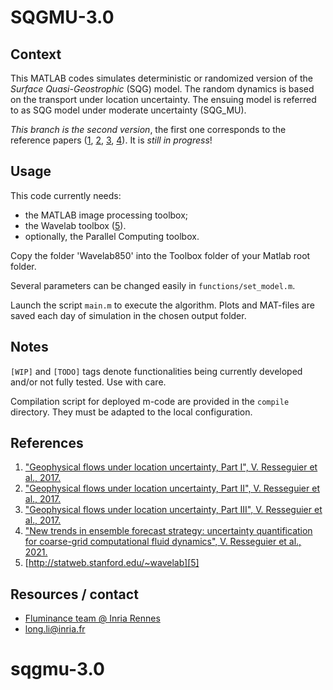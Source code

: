
# SQGMU-3.0

## Context

This MATLAB codes simulates deterministic or randomized version of the *Surface Quasi-Geostrophic* (SQG) model. The random dynamics is based on the transport under location uncertainty. The ensuing model is referred to as SQG model under moderate uncertainty (SQG_MU).

*This branch is the second version*, the first one corresponds to the reference papers ([1], [2], [3], [4]). It is *still in progress*!

## Usage

This code currently needs:

* the MATLAB image processing toolbox;
* the Wavelab toolbox ([5]).
* optionally, the Parallel Computing toolbox.

Copy the folder 'Wavelab850' into the Toolbox folder of your Matlab root folder.

Several parameters can be changed easily in `functions/set_model.m`.

Launch the script `main.m` to execute the algorithm. Plots and MAT-files are saved each day of simulation in the chosen output folder.

## Notes

`[WIP]` and `[TODO]` tags denote functionalities being currently developed and/or not fully tested. Use with care.

Compilation script for deployed m-code are provided in the `compile` directory. They must be adapted to the local configuration.

## References

1. ["Geophysical flows under location uncertainty, Part I", V. Resseguier et al., 2017.][1]
2. ["Geophysical flows under location uncertainty, Part II", V. Resseguier et al., 2017.][2]
3. ["Geophysical flows under location uncertainty, Part III", V. Resseguier et al., 2017.][3]
4. ["New trends in ensemble forecast strategy: uncertainty quantification for coarse-grid computational fluid dynamics", V. Resseguier et al., 2021.][4]
5. [http://statweb.stanford.edu/~wavelab][5]

[1]: http://dx.doi.org/10.1080/03091929.2017.1310210
[2]: http://dx.doi.org/10.1080/03091929.2017.1312101
[3]: http://dx.doi.org/10.1080/03091929.2017.1312102
[4]: http://dx.doi.org/10.1007/s11831-020-09437-x
[5]: http://statweb.stanford.edu/~wavelab

## Resources / contact

* [Fluminance team @ Inria Rennes](http://www.irisa.fr/fluminance)
* long.li@inria.fr
# sqgmu-3.0
